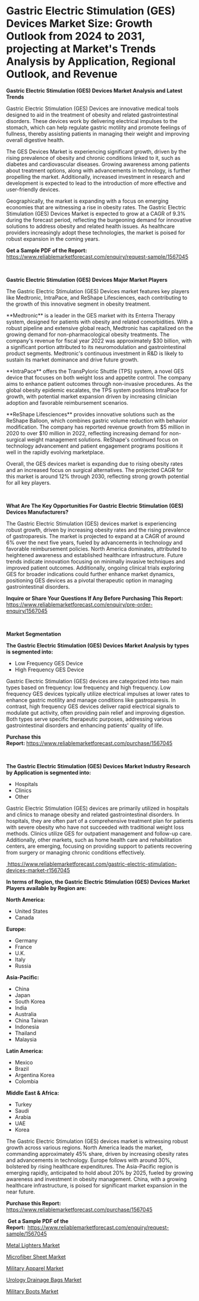 <p><h1>Gastric Electric Stimulation (GES) Devices Market Size: Growth Outlook from 2024 to 2031, projecting at Market's Trends Analysis by Application, Regional Outlook, and Revenue</h1></p><p><strong>Gastric Electric Stimulation (GES) Devices Market Analysis and Latest Trends</strong></p>
<p><p>Gastric Electric Stimulation (GES) Devices are innovative medical tools designed to aid in the treatment of obesity and related gastrointestinal disorders. These devices work by delivering electrical impulses to the stomach, which can help regulate gastric motility and promote feelings of fullness, thereby assisting patients in managing their weight and improving overall digestive health.</p><p>The GES Devices Market is experiencing significant growth, driven by the rising prevalence of obesity and chronic conditions linked to it, such as diabetes and cardiovascular diseases. Growing awareness among patients about treatment options, along with advancements in technology, is further propelling the market. Additionally, increased investment in research and development is expected to lead to the introduction of more effective and user-friendly devices.</p><p>Geographically, the market is expanding with a focus on emerging economies that are witnessing a rise in obesity rates. The Gastric Electric Stimulation (GES) Devices Market is expected to grow at a CAGR of 9.3% during the forecast period, reflecting the burgeoning demand for innovative solutions to address obesity and related health issues. As healthcare providers increasingly adopt these technologies, the market is poised for robust expansion in the coming years.</p></p>
<p><strong>Get a Sample PDF of the Report:&nbsp;</strong> <a href="https://www.reliablemarketforecast.com/enquiry/request-sample/1567045?utm_campaign=1134&utm_medium=2&utm_source=Github&utm_content=ia&utm_term=16122024&utm_id=gastric-electric-stimulation-ges-devices">https://www.reliablemarketforecast.com/enquiry/request-sample/1567045</a></p>
<p>&nbsp;</p>
<p><strong>Gastric Electric Stimulation (GES) Devices Major Market Players</strong></p>
<p><p>The Gastric Electric Stimulation (GES) Devices market features key players like Medtronic, IntraPace, and ReShape Lifesciences, each contributing to the growth of this innovative segment in obesity treatment.</p><p>**Medtronic** is a leader in the GES market with its Enterra Therapy system, designed for patients with obesity and related comorbidities. With a robust pipeline and extensive global reach, Medtronic has capitalized on the growing demand for non-pharmacological obesity treatments. The company's revenue for fiscal year 2022 was approximately $30 billion, with a significant portion attributed to its neuromodulation and gastrointestinal product segments. Medtronic's continuous investment in R&D is likely to sustain its market dominance and drive future growth.</p><p>**IntraPace** offers the TransPyloric Shuttle (TPS) system, a novel GES device that focuses on both weight loss and appetite control. The company aims to enhance patient outcomes through non-invasive procedures. As the global obesity epidemic escalates, the TPS system positions IntraPace for growth, with potential market expansion driven by increasing clinician adoption and favorable reimbursement scenarios.</p><p>**ReShape Lifesciences** provides innovative solutions such as the ReShape Balloon, which combines gastric volume reduction with behavior modification. The company has reported revenue growth from $5 million in 2020 to over $10 million in 2022, reflecting increasing demand for non-surgical weight management solutions. ReShape's continued focus on technology advancement and patient engagement programs positions it well in the rapidly evolving marketplace.</p><p>Overall, the GES devices market is expanding due to rising obesity rates and an increased focus on surgical alternatives. The projected CAGR for this market is around 12% through 2030, reflecting strong growth potential for all key players.</p></p>
<p>&nbsp;</p>
<p><strong>What Are The Key Opportunities For Gastric Electric Stimulation (GES) Devices Manufacturers?</strong></p>
<p><p>The Gastric Electric Stimulation (GES) devices market is experiencing robust growth, driven by increasing obesity rates and the rising prevalence of gastroparesis. The market is projected to expand at a CAGR of around 6% over the next five years, fueled by advancements in technology and favorable reimbursement policies. North America dominates, attributed to heightened awareness and established healthcare infrastructure. Future trends indicate innovation focusing on minimally invasive techniques and improved patient outcomes. Additionally, ongoing clinical trials exploring GES for broader indications could further enhance market dynamics, positioning GES devices as a pivotal therapeutic option in managing gastrointestinal disorders.</p></p>
<p><strong>Inquire or Share Your Questions If Any Before Purchasing This Report:</strong> <a href="https://www.reliablemarketforecast.com/enquiry/pre-order-enquiry/1567045?utm_campaign=1134&utm_medium=2&utm_source=Github&utm_content=ia&utm_term=16122024&utm_id=gastric-electric-stimulation-ges-devices">https://www.reliablemarketforecast.com/enquiry/pre-order-enquiry/1567045</a></p>
<p>&nbsp;</p>
<p><strong>Market Segmentation</strong></p>
<p><strong>The Gastric Electric Stimulation (GES) Devices Market Analysis by types is segmented into:</strong></p>
<p><ul><li>Low Frequency GES Device</li><li>High Frequency GES Device</li></ul></p>
<p><p>Gastric Electric Stimulation (GES) devices are categorized into two main types based on frequency: low frequency and high frequency. Low frequency GES devices typically utilize electrical impulses at lower rates to enhance gastric motility and manage conditions like gastroparesis. In contrast, high frequency GES devices deliver rapid electrical signals to modulate gut activity, often providing pain relief and improving digestion. Both types serve specific therapeutic purposes, addressing various gastrointestinal disorders and enhancing patients' quality of life.</p></p>
<p><strong>Purchase this Report:&nbsp;</strong><a href="https://www.reliablemarketforecast.com/purchase/1567045?utm_campaign=1134&utm_medium=2&utm_source=Github&utm_content=ia&utm_term=16122024&utm_id=gastric-electric-stimulation-ges-devices">https://www.reliablemarketforecast.com/purchase/1567045</a></p>
<p>&nbsp;</p>
<p><strong>The Gastric Electric Stimulation (GES) Devices Market Industry Research by Application is segmented into:</strong></p>
<p><ul><li>Hospitals</li><li>Clinics</li><li>Other</li></ul></p>
<p><p>Gastric Electric Stimulation (GES) devices are primarily utilized in hospitals and clinics to manage obesity and related gastrointestinal disorders. In hospitals, they are often part of a comprehensive treatment plan for patients with severe obesity who have not succeeded with traditional weight loss methods. Clinics utilize GES for outpatient management and follow-up care. Additionally, other markets, such as home health care and rehabilitation centers, are emerging, focusing on providing support to patients recovering from surgery or managing chronic conditions effectively.</p></p>
<p><a href="https://www.reliablemarketforecast.com/gastric-electric-stimulation-devices-market-r1567045?utm_campaign=1134&utm_medium=2&utm_source=Github&utm_content=ia&utm_term=16122024&utm_id=gastric-electric-stimulation-ges-devices">&nbsp;https://www.reliablemarketforecast.com/gastric-electric-stimulation-devices-market-r1567045</a></p>
<p><strong>In terms of Region, the Gastric Electric Stimulation (GES) Devices Market Players available by Region are:</strong></p>
<p>
    <p> <strong> North America: </strong>
        <ul>
            <li>United States</li>
            <li>Canada</li>
        </ul>
        </p> 
    <p> <strong> Europe: </strong>
        <ul>
            <li>Germany</li>
            <li>France</li>
            <li>U.K.</li>
            <li>Italy</li>
            <li>Russia</li>
        </ul>
        </p> 
    <p> <strong> Asia-Pacific: </strong>
        <ul>
            <li>China</li>
            <li>Japan</li>
            <li>South Korea</li>
            <li>India</li>
            <li>Australia</li>
            <li>China Taiwan</li>
            <li>Indonesia</li>
            <li>Thailand</li>
            <li>Malaysia</li>
        </ul>
        </p> 
    <p> <strong> Latin America: </strong>
        <ul>
            <li>Mexico</li>
            <li>Brazil</li>
            <li>Argentina Korea</li>
            <li>Colombia</li>
        </ul>
        </p> 
    <p> <strong> Middle East & Africa: </strong>
        <ul>
            <li>Turkey</li>
            <li>Saudi</li>
            <li>Arabia</li>
            <li>UAE</li>
            <li>Korea</li>
        </ul>
    </p>
    </p>
<p><p>The Gastric Electric Stimulation (GES) devices market is witnessing robust growth across various regions. North America leads the market, commanding approximately 45% share, driven by increasing obesity rates and advancements in technology. Europe follows with around 30%, bolstered by rising healthcare expenditures. The Asia-Pacific region is emerging rapidly, anticipated to hold about 20% by 2025, fueled by growing awareness and investment in obesity management. China, with a growing healthcare infrastructure, is poised for significant market expansion in the near future.</p></p>
<p><strong>Purchase this Report: </strong><a href="https://www.reliablemarketforecast.com/purchase/1567045?utm_campaign=1134&utm_medium=2&utm_source=Github&utm_content=ia&utm_term=16122024&utm_id=gastric-electric-stimulation-ges-devices">https://www.reliablemarketforecast.com/purchase/1567045</a></p>
<p>&nbsp;<strong>Get a Sample PDF of the Report:&nbsp;&nbsp;</strong><a href="https://www.reliablemarketforecast.com/enquiry/request-sample/1567045?utm_campaign=1134&utm_medium=2&utm_source=Github&utm_content=ia&utm_term=16122024&utm_id=gastric-electric-stimulation-ges-devices">https://www.reliablemarketforecast.com/enquiry/request-sample/1567045</a></p>
<p><strong></strong></p>
<p><p><a href="https://www.linkedin.com/pulse/whats-powering-metal-lighters-market-growth-insights-97-cagr-r6voc?utm_campaign=1134&utm_medium=2&utm_source=Github&utm_content=ia&utm_term=16122024&utm_id=gastric-electric-stimulation-ges-devices">Metal Lighters Market</a></p><p><a href="https://www.linkedin.com/pulse/explore-microfiber-sheet-markets-growth-trajectory-average-b0bgc?utm_campaign=1134&utm_medium=2&utm_source=Github&utm_content=ia&utm_term=16122024&utm_id=gastric-electric-stimulation-ges-devices">Microfiber Sheet Market</a></p><p><a href="https://www.linkedin.com/pulse/military-apparel-market-analysis-report-provides-future-z25wc?utm_campaign=1134&utm_medium=2&utm_source=Github&utm_content=ia&utm_term=16122024&utm_id=gastric-electric-stimulation-ges-devices">Military Apparel Market</a></p><p><a href="https://github.com/BryceTownsendr/Market-Research-Report-List-7/blob/main/urology-drainage-bags-market.md?utm_campaign=1134&utm_medium=2&utm_source=Github&utm_content=ia&utm_term=16122024&utm_id=gastric-electric-stimulation-ges-devices">Urology Drainage Bags Market</a></p><p><a href="https://www.linkedin.com/pulse/military-boots-market-size-growing-cagr-85-detailed-insights-share-juyre?utm_campaign=1134&utm_medium=2&utm_source=Github&utm_content=ia&utm_term=16122024&utm_id=gastric-electric-stimulation-ges-devices">Military Boots Market</a></p></p>